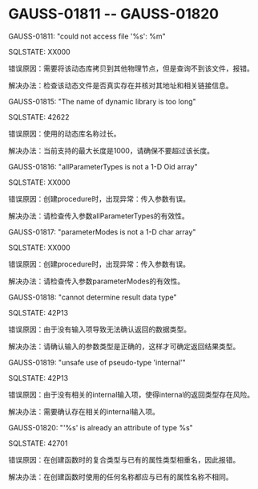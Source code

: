 # GAUSS-01811 -- GAUSS-01820<a name="ZH-CN_TOPIC_0302073525"></a>

GAUSS-01811: "could not access file '%s': %m"

SQLSTATE: XX000

错误原因：需要将该动态库拷贝到其他物理节点，但是查询不到该文件，报错。

解决办法：检查该动态文件是否真实存在并核对其地址和相关链接信息。

GAUSS-01815: "The name of dynamic library is too long"

SQLSTATE: 42622

错误原因：使用的动态库名称过长。

解决办法：当前支持的最大长度是1000，请确保不要超过该长度。

GAUSS-01816: "allParameterTypes is not a 1-D Oid array"

SQLSTATE: XX000

错误原因：创建procedure时，出现异常：传入参数有误。

解决办法：请检查传入参数allParameterTypes的有效性。

GAUSS-01817: "parameterModes is not a 1-D char array"

SQLSTATE: XX000

错误原因：创建procedure时，出现异常：传入参数有误。

解决办法：请检查传入参数parameterModes的有效性。

GAUSS-01818: "cannot determine result data type"

SQLSTATE: 42P13

错误原因：由于没有输入项导致无法确认返回的数据类型。

解决办法：请确认输入的参数类型是正确的，这样才可确定返回结果类型。

GAUSS-01819: "unsafe use of pseudo-type 'internal'"

SQLSTATE: 42P13

错误原因：由于没有相关的internal输入项，使得internal的返回类型存在风险。

解决办法：需要确认存在相关的internal输入项。

GAUSS-01820: "'%s' is already an attribute of type %s"

SQLSTATE: 42701

错误原因：在创建函数时的复合类型与已有的属性类型相重名，因此报错。

解决办法：在创建函数时使用的任何名称都应与已有的属性名称不相同。

